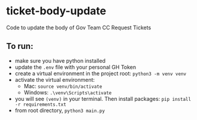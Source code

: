 # ticket-body-update
Code to update the body of Gov Team CC Request Tickets

## To run:
* make sure you have python installed
* update the `.env` file with your personal GH Token
* create a virtual environment in the project root: `python3 -m venv venv`
* activate the virtual environment:
  * Mac: `source venv/bin/activate`
  * Windows: `.\venv\Scripts\activate`
* you will see `(venv)` in your terminal. Then install packages: `pip install -r requirements.txt`
* from root directory, `python3 main.py`
